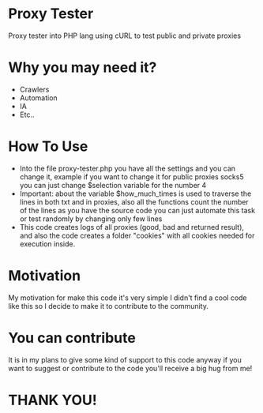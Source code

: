 # Proxy Tester
Proxy tester into PHP lang using cURL to test public and private proxies
# Why you may need it?
- Crawlers
- Automation
- IA
- Etc..
# How To Use
- Into the file proxy-tester.php you have all the settings and you can change it, example if you want to change it for public proxies socks5 you can just change $selection variable for the number 4
- Important: about the variable $how_much_times is used to traverse the lines in both txt and in proxies, also all the functions count the number of the lines as you have the source code you can just automate this task or test randomly by changing only few lines
- This code creates logs of all proxies (good, bad and returned result), and also the code creates a folder "cookies" with all cookies needed for execution inside.
# Motivation
My motivation for make this code it's very simple I didn't find a cool code like this so I decide to make it to contribute to the community.
# You can contribute
It is in my plans to give some kind of support to this code anyway if you want to suggest or contribute to the code you'll receive a big hug from me!

# THANK YOU!

